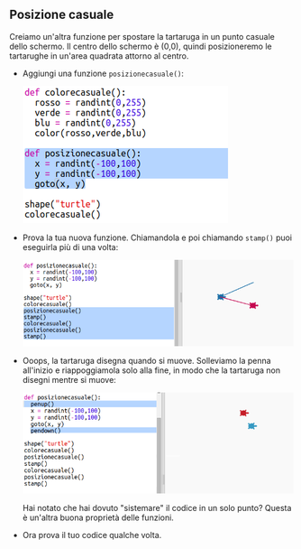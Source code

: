 ## Posizione casuale

Creiamo un'altra funzione per spostare la tartaruga in un punto casuale dello schermo. Il centro dello schermo è (0,0), quindi posizioneremo le tartarughe in un'area quadrata attorno al centro.

+ Aggiungi una funzione `posizionecasuale()`:
    
    ![screenshot](images/modern-place-function.png)

+ Prova la tua nuova funzione. Chiamandola e poi chiamando `stamp()` puoi eseguirla più di una volta:
    
    ![screenshot](images/modern-call-place.png)

+ Ooops, la tartaruga disegna quando si muove. Solleviamo la penna all'inizio e riappoggiamola solo alla fine, in modo che la tartaruga non disegni mentre si muove:
    
    ![screenshot](images/modern-place-pen.png)
    
    Hai notato che hai dovuto "sistemare" il codice in un solo punto? Questa è un'altra buona proprietà delle funzioni.

+ Ora prova il tuo codice qualche volta.